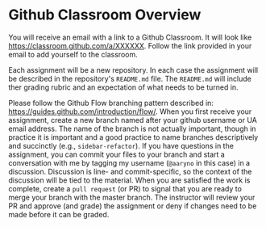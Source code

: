 # Github Classroom Overview

You will receive an email with a link to a Github Classroom. It will look like https://classroom.github.com/a/XXXXXX. 
Follow the link provided in your email to add yourself to the classroom. 

Each assignment will be a new repository. In each case the assignment will be described in the repository's `README.md` 
file. The `README.md` will include ther grading rubric and an expectation of what needs to be turned in.

Please follow the Github Flow branching pattern described in: https://guides.github.com/introduction/flow/. When you first 
receive your assignment, create a new branch named after your github username or UA email address. The name of the branch is 
not actually important, though in practice it is important and a good practice to name branches descriptively and 
succinctly (e.g., `sidebar-refactor`). If you have questions in the assignment, you can commit your files to your branch and
start a conversation with me by tagging my username (`@aaryno` in this case) in a discussion. Discussion is line- and 
commit-specific, so the context of the discussion will be tied to the material. When you are satisfied the work is complete, 
create a `pull request` (or PR) to signal that you are ready to merge your branch with the master branch. The instructor 
will review your PR and approve (and grade) the assignment or deny if changes need to be made before it can be graded.


